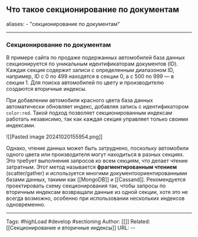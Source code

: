 ##  Что такое секционирование по документам
aliases: 
	- "секционирование по документам"

---

### Секционирование по документам

В примере сайта по продаже подержанных автомобилей база данных секционируется по уникальным идентификаторам документов (ID). Каждая секция содержит записи с определенным диапазоном ID, например, ID с 0 по 499 находятся в секции 0, а с 500 по 999 — в секции 1. Для поиска автомобилей по цвету и производителю создаются вторичные индексы.

При добавлении автомобиля красного цвета база данных автоматически обновляет индекс, добавляя запись с идентификатором `color:red`. Такой подход позволяет секционированным индексам работать независимо, так как каждая секция управляет только своими индексами.

![[Pasted image 20241020155954.png]]

Однако, чтение данных может быть затруднено, поскольку автомобили одного цвета или производителя могут находиться в разных секциях. Это требует выполнения запросов ко всем секциям, что делает чтение затратным. Этот метод называется **фрагментированным чтением** (scatter/gather) и используется многими документоориентированными базами данных, такими как [[MongoDB]] и [[Cassand]]. Рекомендуется проектировать схему секционирования так, чтобы запросы по вторичным индексам возвращали данные из одной секции, хотя это не всегда возможно, особенно при использовании нескольких индексов одновременно.

---
Tags: #highLoad #develop #sectioning
Author: [[]]
Related: [[Секционирование и вторичные индексы]]
URL: -- 